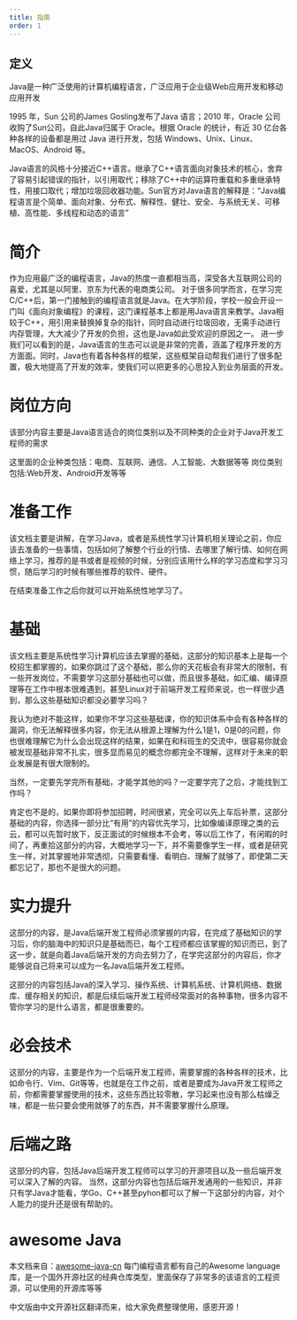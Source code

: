 ```yaml
---
title: 指南
order: 1
---
```


## 定义
Java是一种广泛使用的计算机编程语言，广泛应用于企业级Web应用开发和移动应用开发

1995 年，Sun 公司的James Gosling发布了Java 语言；2010 年，Oracle 公司收购了Sun公司，自此Java归属于 Oracle。根据 Oracle 的统计，有近 30 亿台各种各样的设备都是用过 Java 进行开发，包括 Windows、Unix、Linux、MacOS、Android 等。

Java语言的风格十分接近C++语言。继承了C++语言面向对象技术的核心，舍弃了容易引起错误的指针，以引用取代；移除了C++中的运算符重载和多重继承特性，用接口取代；增加垃圾回收器功能。Sun官方对Java语言的解释是：“Java编程语言是个简单、面向对象、分布式、解释性、健壮、安全、与系统无关、可移植、高性能、多线程和动态的语言”

# 简介
作为应用最广泛的编程语言，Java的热度一直都相当高，深受各大互联网公司的喜爱，尤其是以阿里、京东为代表的电商类公司。
对于很多同学而言，在学习完C/C++后，第一门接触到的编程语言就是Java。在大学阶段，学校一般会开设一门叫《面向对象编程》的课程，这门课程基本上都是用Java语言来教学。Java相较于C++，用引用来替换掉复杂的指针，同时自动进行垃圾回收，无需手动进行内存管理，大大减少了开发的负担，这也是Java如此受欢迎的原因之一。
进一步我们可以看到的是，Java语言的生态可以说是非常的完善，涵盖了程序开发的方方面面。同时，Java也有着各种各样的框架，这些框架自动帮我们进行了很多配置，极大地提高了开发的效率，使我们可以把更多的心思投入到业务层面的开发。

# 岗位方向

该部分内容主要是Java语言适合的岗位类别以及不同种类的企业对于Java开发工程师的需求

这里面的企业种类包括：电商、互联网、通信、人工智能、大数据等等
岗位类别包括:Web开发、Android开发等等

# 准备工作

该文档主要是讲解，在学习Java，或者是系统性学习计算机相关理论之前，你应该去准备的一些事情，包括如何了解整个行业的行情、去哪里了解行情、如何在网络上学习，推荐的是书或者是视频的时候，分别应该用什么样的学习态度和学习习惯，随后学习的时候有哪些推荐的软件、硬件。

在结束准备工作之后你就可以开始系统性地学习了。

# 基础

该文档主要是系统性学习计算机应该去掌握的基础，这部分的知识基本上是每一个校招生都掌握的，如果你跳过了这个基础，那么你的天花板会有非常大的限制，有一些开发岗位，不需要学习这部分基础也可以做，而且很多基础，如汇编、编译原理等在工作中根本很难遇到，甚至Linux对于前端开发工程师来说，也一样很少遇到，那么这些基础知识都没必要学习吗？

我认为绝对不能这样，如果你不学习这些基础课，你的知识体系中会有各种各样的漏洞，你无法解释很多内容，你无法从根源上理解为什么1是1，0是0的问题，你也很难理解它为什么会出现这样的结果，如果在和科班生的交流中，很容易你就会被发现基础非常不扎实，很多显而易见的概念你都完全不理解，这样对于未来的职业发展是有很大限制的。

当然，一定要先学完所有基础，才能学其他的吗？一定要学完了之后，才能找到工作吗？

肯定也不是的，如果你即将参加招聘，时间很紧，完全可以先上车后补票，这部分基础的内容，你选择一部分比“有用”的内容优先学习，比如像编译原理之类的云云，都可以先暂时放下，反正面试的时候根本不会考，等以后工作了，有闲暇的时间了，再重拾这部分的内容，大概地学习一下，并不需要像学生一样，或者是研究生一样，对其掌握地非常透彻，只需要看懂、看明白、理解了就够了，即使第二天都忘记了，那也不是很大的问题。

# 实力提升

这部分的内容，是Java后端开发工程师必须掌握的内容，在完成了基础知识的学习后，你的脑海中的知识只是基础而已，每个工程师都应该掌握的知识而已，到了这一步，就是向着Java后端开发的方向去努力了，在学完这部分的内容后，你才能够说自己将来可以成为一名Java后端开发工程师。

这部分的内容包括Java的深入学习、操作系统、计算机系统、计算机网络、数据库、缓存相关的知识，都是后续后端开发工程师经常面对的各种事物，很多内容不管你学习的是什么语言，都是很重要的。

# 必会技术

这部分的内容，主要是作为一个后端开发工程师，需要掌握的各种各样的技术，比如命令行、Vim、Git等等，也就是在工作之前，或者是要成为Java开发工程师之前，你都需要掌握使用的技术，这些东西比较零散，学习起来也没有那么枯燥乏味，都是一些只要会使用就够了的东西，并不需要掌握什么原理。

# 后端之路
这部分的内容，包括Java后端开发工程师可以学习的开源项目以及一些后端开发可以深入了解的内容。
当然，这部分内容也包括后端开发通用的一些知识，并非只有学Java才能看，学Go、C++甚至pyhon都可以了解一下这部分的内容，对个人能力的提升还是很有帮助的。

# awesome Java

本文档来自：[awesome-java-cn](https://github.com/jobbole/awesome-java-cn)
每门编程语言都有自己的Awesome language库，是一个国外开源社区的经典仓库类型，里面保存了非常多的该语言的工程资源，可以使用的开源库等等

中文版由中文开源社区翻译而来，给大家免费整理使用，感恩开源！
